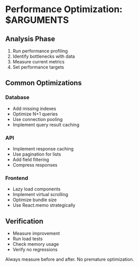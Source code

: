 # Performance Optimization: $ARGUMENTS

## Analysis Phase
1. Run performance profiling
2. Identify bottlenecks with data
3. Measure current metrics
4. Set performance targets

## Common Optimizations

### Database
- Add missing indexes
- Optimize N+1 queries
- Use connection pooling
- Implement query result caching

### API
- Implement response caching
- Use pagination for lists
- Add field filtering
- Compress responses

### Frontend
- Lazy load components
- Implement virtual scrolling
- Optimize bundle size
- Use React.memo strategically

## Verification
- Measure improvement
- Run load tests
- Check memory usage
- Verify no regressions

Always measure before and after. No premature optimization.